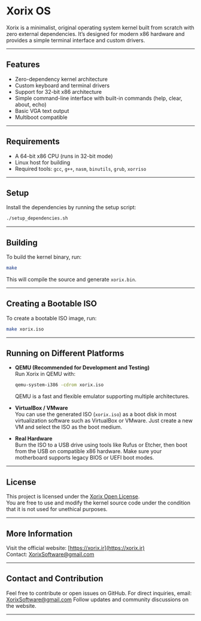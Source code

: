 # Xorix OS

Xorix is a minimalist, original operating system kernel built from scratch with zero external dependencies. It’s designed for modern x86 hardware and provides a simple terminal interface and custom drivers.

---

## Features

- Zero-dependency kernel architecture
- Custom keyboard and terminal drivers
- Support for 32-bit x86 architecture
- Simple command-line interface with built-in commands (help, clear, about, echo)
- Basic VGA text output
- Multiboot compatible

---

## Requirements

- A 64-bit x86 CPU (runs in 32-bit mode)
- Linux host for building
- Required tools: `gcc`, `g++`, `nasm`, `binutils`, `grub`, `xorriso`

---

## Setup

Install the dependencies by running the setup script:

```bash
./setup_dependencies.sh
```

---

## Building

To build the kernel binary, run:

```bash
make
```

This will compile the source and generate `xorix.bin`.

---

## Creating a Bootable ISO

To create a bootable ISO image, run:

```bash
make xorix.iso
```

---

## Running on Different Platforms

- **QEMU (Recommended for Development and Testing)**  
  Run Xorix in QEMU with:

  ```bash
  qemu-system-i386 -cdrom xorix.iso
  ```

  QEMU is a fast and flexible emulator supporting multiple architectures.

- **VirtualBox / VMware**  
  You can use the generated ISO (`xorix.iso`) as a boot disk in most virtualization software such as VirtualBox or VMware. Just create a new VM and select the ISO as the boot medium.

- **Real Hardware**  
  Burn the ISO to a USB drive using tools like Rufus or Etcher, then boot from the USB on compatible x86 hardware. Make sure your motherboard supports legacy BIOS or UEFI boot modes.

---

## License

This project is licensed under the [Xorix Open License](LICENSE).  
You are free to use and modify the kernel source code under the condition that it is not used for unethical purposes.

---

## More Information

Visit the official website: [https://xorix.ir](https://xorix.ir)  
Contact: XorixSoftware@gmail.com

---

## Contact and Contribution

Feel free to contribute or open issues on GitHub. For direct inquiries, email: XorixSoftware@gmail.com
Follow updates and community discussions on the website.

---
